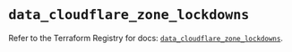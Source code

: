 # `data_cloudflare_zone_lockdowns`

Refer to the Terraform Registry for docs: [`data_cloudflare_zone_lockdowns`](https://registry.terraform.io/providers/cloudflare/cloudflare/5.7.1/docs/data-sources/zone_lockdowns).
